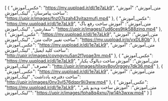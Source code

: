 [
  {
    "عکس_آموزش": "https://my.uupload.ir/dl/1e7aLk9",
    "متن_آموزش": "آموزش ساخت پیامرسان",
    "لینک_آموزش": "https://upir.ir/images/fnz07szah43yitazmufj.mp4"
  },
  {
    "عکس_آموزش": "https://my.uupload.ir/dl/1e7aLk9",
    "متن_آموزش": "آموزش ساخت رفع باگ سفارشی",
    "لینک_آموزش": "https://upir.ir/images/7ud6ces9tjk588zjnq.mp4"
  },
  {
    "عکس_آموزش": "https://my.uupload.ir/dl/1e7aLk9",
    "متن_آموزش": "آموزش ساخت تغییر حالت متن",
    "لینک_آموزش": "https://my.uupload.ir/p/vxDL8Ob"
  },
  {
    "عکس_آموزش": "https://my.uupload.ir/dl/1e7aLk9",
    "متن_آموزش": "آموزش ساخت کلید ایمیل",
    "لینک_آموزش": "http://upir.ir/images/covngynu5an2f1yoae3m.mp4"
  },
  {
    "عکس_آموزش": "https://my.uupload.ir/dl/1e7aLk9",
    "متن_آموزش": "آموزش ساخت دیالوگ یکبار مصرف",
    "لینک_آموزش": "http://upir.ir/images/tilxqv8py0rggey7dk36.mp4"
  },
  {
    "عکس_آموزش": "https://my.uupload.ir/dl/1e7aLk9",
    "متن_آموزش": "آموزش ساخت دفترچه یادداشت",
    "لینک_آموزش": "http://upir.ir/images/0nv3vl576dqpr9ii3ww.mp4"
  },
  {
    "عکس_آموزش": "https://my.uupload.ir/dl/1e7aLk9",
    "متن_آموزش": "آموزش ساخت ویدیو پلیر",
    "لینک_آموزش": "https://upir.ir/images/fpha8q4xnu7jw14h3wxw.mp4"
  }
]
